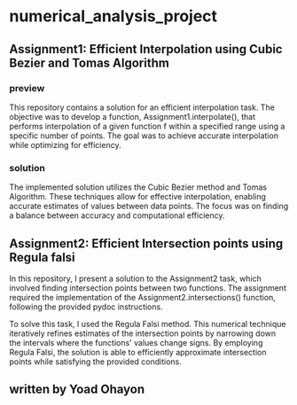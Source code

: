 # numerical_analysis_project



## Assignment1: Efficient Interpolation using Cubic Bezier and Tomas Algorithm
### preview
This repository contains a solution for an efficient interpolation task. The objective was to develop a function, Assignment1.interpolate(), that performs interpolation of a given function f within a specified range using a specific number of points. The goal was to achieve accurate interpolation while optimizing for efficiency.

### solution
The implemented solution utilizes the Cubic Bezier method and Tomas Algorithm. These techniques allow for effective interpolation, enabling accurate estimates of values between data points. The focus was on finding a balance between accuracy and computational efficiency.

## Assignment2: Efficient Intersection points using Regula falsi 
In this repository, I present a solution to the Assignment2 task, which involved finding intersection points between two functions. The assignment required the implementation of the Assignment2.intersections() function, following the provided pydoc instructions.

To solve this task, I used the Regula Falsi method. This numerical technique iteratively refines estimates of the intersection points by narrowing down the intervals where the functions' values change signs. By employing Regula Falsi, the solution is able to efficiently approximate intersection points while satisfying the provided conditions.

## written by Yoad Ohayon
